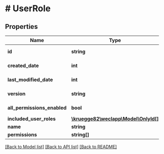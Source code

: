 # # UserRole

## Properties

Name | Type | Description | Notes
------------ | ------------- | ------------- | -------------
**id** | **string** |  | [optional] [readonly]
**created_date** | **int** |  | [optional] [readonly]
**last_modified_date** | **int** |  | [optional] [readonly]
**version** | **string** |  | [optional] [readonly]
**all_permissions_enabled** | **bool** |  | [optional] [readonly]
**included_user_roles** | [**\kruegge82\weclapp\Model\OnlyId[]**](OnlyId.md) |  | [optional]
**name** | **string** |  | [optional]
**permissions** | **string[]** |  | [optional]

[[Back to Model list]](../../README.md#models) [[Back to API list]](../../README.md#endpoints) [[Back to README]](../../README.md)
